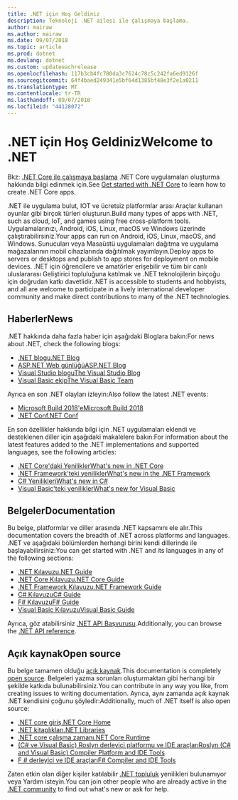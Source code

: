 ```yaml
---
title: .NET için Hoş Geldiniz
description: Teknoloji .NET ailesi ile çalışmaya başlama.
author: mairaw
ms.author: mairaw
ms.date: 09/07/2018
ms.topic: article
ms.prod: dotnet
ms.devlang: dotnet
ms.custom: updateeachrelease
ms.openlocfilehash: 117b3cb4fc780da3c7624c78c5c242fa6ed9126f
ms.sourcegitcommit: 64f4baed249341e5bf64d1385bf48e3f2e1a0211
ms.translationtype: MT
ms.contentlocale: tr-TR
ms.lasthandoff: 09/07/2018
ms.locfileid: "44128072"
---
```

# <a name="welcome-to-net"></a><span data-ttu-id="0b7ce-103">.NET için Hoş Geldiniz</span><span class="sxs-lookup"><span data-stu-id="0b7ce-103">Welcome to .NET</span></span>

<span data-ttu-id="0b7ce-104">Bkz: [.NET Core ile çalışmaya başlama](core/get-started.md) .NET Core uygulamaları oluşturma hakkında bilgi edinmek için.</span><span class="sxs-lookup"><span data-stu-id="0b7ce-104">See [Get started with .NET Core](core/get-started.md) to learn how to create .NET Core apps.</span></span>

<span data-ttu-id="0b7ce-105">.NET ile uygulama bulut, IOT ve ücretsiz platformlar arası Araçlar kullanan oyunlar gibi birçok türleri oluşturun.</span><span class="sxs-lookup"><span data-stu-id="0b7ce-105">Build many types of apps with .NET, such as cloud, IoT, and games using free cross-platform tools.</span></span> <span data-ttu-id="0b7ce-106">Uygulamalarınızı, Android, iOS, Linux, macOS ve Windows üzerinde çalıştırabilirsiniz.</span><span class="sxs-lookup"><span data-stu-id="0b7ce-106">Your apps can run on Android, iOS, Linux, macOS, and Windows.</span></span> <span data-ttu-id="0b7ce-107">Sunucuları veya Masaüstü uygulamaları dağıtma ve uygulama mağazalarının mobil cihazlarında dağıtılmak yayımlayın.</span><span class="sxs-lookup"><span data-stu-id="0b7ce-107">Deploy apps to servers or desktops and publish to app stores for deployment on mobile devices.</span></span> <span data-ttu-id="0b7ce-108">.NET için öğrencilere ve amatörler erişebilir ve tüm bir canlı uluslararası Geliştirici topluluğuna katılmak ve .NET teknolojilerin birçoğu için doğrudan katkı davetlidir.</span><span class="sxs-lookup"><span data-stu-id="0b7ce-108">.NET is accessible to students and hobbyists, and all are welcome to participate in a lively international developer community and make direct contributions to many of the .NET technologies.</span></span>

## <a name="news"></a><span data-ttu-id="0b7ce-109">Haberler</span><span class="sxs-lookup"><span data-stu-id="0b7ce-109">News</span></span>

<span data-ttu-id="0b7ce-110">.NET hakkında daha fazla haber için aşağıdaki Bloglara bakın:</span><span class="sxs-lookup"><span data-stu-id="0b7ce-110">For news about .NET, check the following blogs:</span></span>

- [<span data-ttu-id="0b7ce-111">.NET blogu</span><span class="sxs-lookup"><span data-stu-id="0b7ce-111">.NET Blog</span></span>](https://blogs.msdn.microsoft.com/dotnet/)
- [<span data-ttu-id="0b7ce-112">ASP.NET Web günlüğü</span><span class="sxs-lookup"><span data-stu-id="0b7ce-112">ASP.NET Blog</span></span>](https://blogs.msdn.microsoft.com/webdev/)
- [<span data-ttu-id="0b7ce-113">Visual Studio blogu</span><span class="sxs-lookup"><span data-stu-id="0b7ce-113">The Visual Studio Blog</span></span>](https://blogs.msdn.microsoft.com/visualstudio/)
- [<span data-ttu-id="0b7ce-114">Visual Basic ekip</span><span class="sxs-lookup"><span data-stu-id="0b7ce-114">The Visual Basic Team</span></span>](https://blogs.msdn.microsoft.com/vbteam/)

<span data-ttu-id="0b7ce-115">Ayrıca en son .NET olayları izleyin:</span><span class="sxs-lookup"><span data-stu-id="0b7ce-115">Also follow the latest .NET events:</span></span>

- [<span data-ttu-id="0b7ce-116">Microsoft Build 2018'e</span><span class="sxs-lookup"><span data-stu-id="0b7ce-116">Microsoft Build 2018</span></span>](https://channel9.msdn.com/Events/Build/2018)
- [<span data-ttu-id="0b7ce-117">.NET Conf</span><span class="sxs-lookup"><span data-stu-id="0b7ce-117">.NET Conf</span></span>](https://www.dotnetconf.net/)

<span data-ttu-id="0b7ce-118">En son özellikler hakkında bilgi için .NET uygulamaları eklendi ve desteklenen diller için aşağıdaki makalelere bakın:</span><span class="sxs-lookup"><span data-stu-id="0b7ce-118">For information about the latest features added to the .NET implementations and supported languages, see the following articles:</span></span>

- [<span data-ttu-id="0b7ce-119">​.NET Core'daki Yenilikler</span><span class="sxs-lookup"><span data-stu-id="0b7ce-119">What's new in .NET Core</span></span>](core/whats-new/index.md)
- [<span data-ttu-id="0b7ce-120">.NET Framework'teki yenilikler</span><span class="sxs-lookup"><span data-stu-id="0b7ce-120">What's new in the .NET Framework</span></span>](framework/whats-new/index.md)
- [<span data-ttu-id="0b7ce-121">C# Yenilikleri</span><span class="sxs-lookup"><span data-stu-id="0b7ce-121">What's new in C#</span></span>](csharp/whats-new/index.md)
- [<span data-ttu-id="0b7ce-122">Visual Basic'teki yenilikler</span><span class="sxs-lookup"><span data-stu-id="0b7ce-122">What's new for Visual Basic</span></span>](visual-basic/getting-started/whats-new.md)

## <a name="documentation"></a><span data-ttu-id="0b7ce-123">Belgeler</span><span class="sxs-lookup"><span data-stu-id="0b7ce-123">Documentation</span></span>

<span data-ttu-id="0b7ce-124">Bu belge, platformlar ve diller arasında .NET kapsamını ele alır.</span><span class="sxs-lookup"><span data-stu-id="0b7ce-124">This documentation covers the breadth of .NET across platforms and languages.</span></span>  <span data-ttu-id="0b7ce-125">.NET ve aşağıdaki bölümlerden herhangi birini kendi dillerinde ile başlayabilirsiniz:</span><span class="sxs-lookup"><span data-stu-id="0b7ce-125">You can get started with .NET and its languages in any of the following sections:</span></span>

- [<span data-ttu-id="0b7ce-126">.NET Kılavuzu</span><span class="sxs-lookup"><span data-stu-id="0b7ce-126">.NET Guide</span></span>](standard/index.md)
- [<span data-ttu-id="0b7ce-127">.NET Core Kılavuzu</span><span class="sxs-lookup"><span data-stu-id="0b7ce-127">.NET Core Guide</span></span>](core/index.md)
- [<span data-ttu-id="0b7ce-128">.NET Framework Kılavuzu</span><span class="sxs-lookup"><span data-stu-id="0b7ce-128">.NET Framework Guide</span></span>](framework/index.md)
- [<span data-ttu-id="0b7ce-129">C# Kılavuzu</span><span class="sxs-lookup"><span data-stu-id="0b7ce-129">C# Guide</span></span>](csharp/index.md)
- [<span data-ttu-id="0b7ce-130">F# Kılavuzu</span><span class="sxs-lookup"><span data-stu-id="0b7ce-130">F# Guide</span></span>](fsharp/index.md)
- [<span data-ttu-id="0b7ce-131">Visual Basic Kılavuzu</span><span class="sxs-lookup"><span data-stu-id="0b7ce-131">Visual Basic Guide</span></span>](visual-basic/index.md)

<span data-ttu-id="0b7ce-132">Ayrıca, göz atabilirsiniz [.NET API Başvurusu](/dotnet/api).</span><span class="sxs-lookup"><span data-stu-id="0b7ce-132">Additionally, you can browse the [.NET API reference](/dotnet/api).</span></span>

## <a name="open-source"></a><span data-ttu-id="0b7ce-133">Açık kaynak</span><span class="sxs-lookup"><span data-stu-id="0b7ce-133">Open source</span></span>

<span data-ttu-id="0b7ce-134">Bu belge tamamen olduğu [açık kaynak](https://github.com/dotnet/docs).</span><span class="sxs-lookup"><span data-stu-id="0b7ce-134">This documentation is completely [open source](https://github.com/dotnet/docs).</span></span> <span data-ttu-id="0b7ce-135">Belgeleri yazma sorunları oluşturmaktan gibi herhangi bir şekilde katkıda bulunabilirsiniz.</span><span class="sxs-lookup"><span data-stu-id="0b7ce-135">You can contribute in any way you like, from creating issues to writing documentation.</span></span>  <span data-ttu-id="0b7ce-136">Ayrıca, aynı zamanda açık kaynak .NET kendisini çoğunu şöyledir:</span><span class="sxs-lookup"><span data-stu-id="0b7ce-136">Additionally, much of .NET itself is also open source:</span></span>

- [<span data-ttu-id="0b7ce-137">.NET core giriş</span><span class="sxs-lookup"><span data-stu-id="0b7ce-137">.NET Core Home</span></span>](https://github.com/dotnet/core)
- [<span data-ttu-id="0b7ce-138">.NET kitaplıkları</span><span class="sxs-lookup"><span data-stu-id="0b7ce-138">.NET Libraries</span></span>](https://github.com/dotnet/corefx)
- [<span data-ttu-id="0b7ce-139">.NET core çalışma zamanı</span><span class="sxs-lookup"><span data-stu-id="0b7ce-139">.NET Core Runtime</span></span>](https://github.com/dotnet/coreclr)
- [<span data-ttu-id="0b7ce-140">(C# ve Visual Basic) Roslyn derleyici platformu ve IDE araçları</span><span class="sxs-lookup"><span data-stu-id="0b7ce-140">Roslyn (C# and Visual Basic) Compiler Platform and IDE Tools</span></span>](https://github.com/dotnet/roslyn)
- [<span data-ttu-id="0b7ce-141">F # derleyici ve IDE araçları</span><span class="sxs-lookup"><span data-stu-id="0b7ce-141">F# Compiler and IDE Tools</span></span>](https://github.com/microsoft/visualfsharp)

<span data-ttu-id="0b7ce-142">Zaten etkin olan diğer kişiler katılabilir [.NET topluluk](https://www.microsoft.com/net/community) yenilikleri bulunamıyor veya Yardım isteyin.</span><span class="sxs-lookup"><span data-stu-id="0b7ce-142">You can join other people who are already active in the [.NET community](https://www.microsoft.com/net/community) to find out what's new or ask for help.</span></span>
